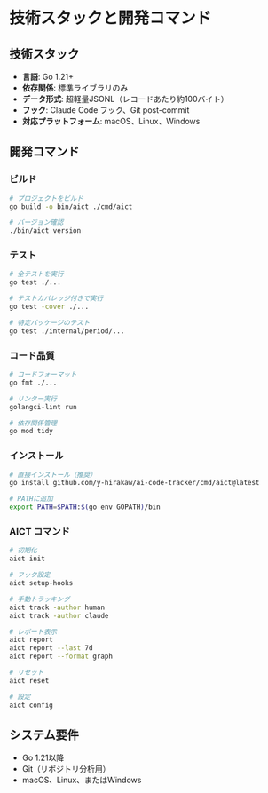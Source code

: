 # 技術スタックと開発コマンド

## 技術スタック
- **言語**: Go 1.21+
- **依存関係**: 標準ライブラリのみ
- **データ形式**: 超軽量JSONL（レコードあたり約100バイト）
- **フック**: Claude Code フック、Git post-commit
- **対応プラットフォーム**: macOS、Linux、Windows

## 開発コマンド

### ビルド
```bash
# プロジェクトをビルド
go build -o bin/aict ./cmd/aict

# バージョン確認
./bin/aict version
```

### テスト
```bash
# 全テストを実行
go test ./...

# テストカバレッジ付きで実行
go test -cover ./...

# 特定パッケージのテスト
go test ./internal/period/...
```

### コード品質
```bash
# コードフォーマット
go fmt ./...

# リンター実行
golangci-lint run

# 依存関係管理
go mod tidy
```

### インストール
```bash
# 直接インストール（推奨）
go install github.com/y-hirakaw/ai-code-tracker/cmd/aict@latest

# PATHに追加
export PATH=$PATH:$(go env GOPATH)/bin
```

### AICT コマンド
```bash
# 初期化
aict init

# フック設定
aict setup-hooks

# 手動トラッキング
aict track -author human
aict track -author claude

# レポート表示
aict report
aict report --last 7d
aict report --format graph

# リセット
aict reset

# 設定
aict config
```

## システム要件
- Go 1.21以降
- Git（リポジトリ分析用）
- macOS、Linux、またはWindows